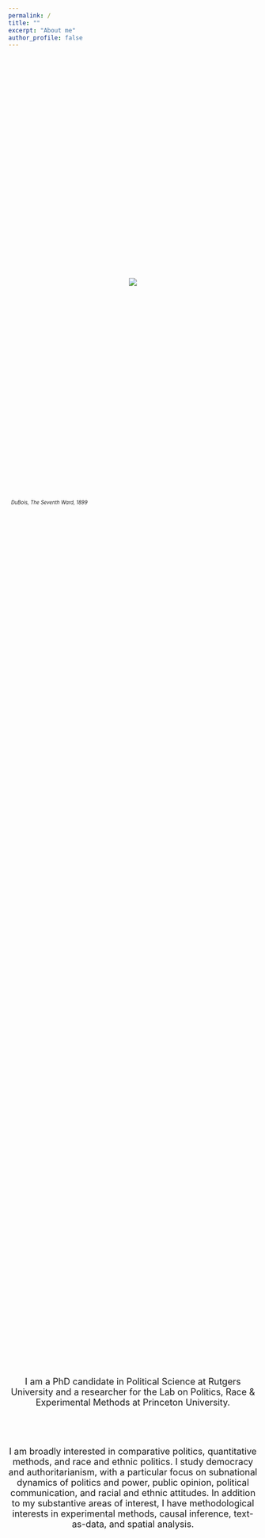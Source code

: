 ```yaml
---
permalink: /
title: ""
excerpt: "About me"
author_profile: false
---
```


 <br/>

<html>
<head>
    <style>
        * {
            margin: 0;
            padding: 0;
        }
        .imgbox {
            display: grid;
            height: 100%;
        }
        .center-fit {
            max-width: 100%;
            max-height: 100vh;
            margin: auto;
        }
    </style>
</head>
<body>
<div class="imgbox">
    <img class="center-fit" src='seventhward.jpg' >
      <figcaption><em> <font size="-2"> &nbsp;&nbsp;DuBois, The Seventh Ward, 1899 </font> </em></figcaption>

<br/> 

 <font size="4">
  
<center>

<p style="margin-left:6em;margin-right:6em">

I am a PhD candidate in Political Science at <a style="text-decoration:none"  href="https://polisci.rutgers.edu/" target = "blank_"> Rutgers University </a> and a researcher for the Lab on Politics, Race & Experimental Methods at <a style="text-decoration:none" href="https://politics.princeton.edu/" target = "blank_">
Princeton University</a>. 

<br/><br/>

I am broadly interested in comparative politics, quantitative methods, and race and ethnic politics. I study democracy and authoritarianism, with a particular focus on subnational dynamics of politics and power, public opinion, political communication, and racial and ethnic attitudes. In addition to my substantive areas of interest, I have methodological interests in experimental methods, causal inference, text-as-data, and spatial analysis.

<br/><br/>

</p>


